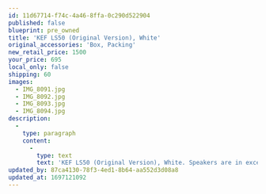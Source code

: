 ```yaml
---
id: 11d67714-f74c-4a46-8ffa-0c290d522904
published: false
blueprint: pre_owned
title: 'KEF LS50 (Original Version), White'
original_accessories: 'Box, Packing'
new_retail_price: 1500
your_price: 695
local_only: false
shipping: 60
images:
  - IMG_8091.jpg
  - IMG_8092.jpg
  - IMG_8093.jpg
  - IMG_8094.jpg
description:
  -
    type: paragraph
    content:
      -
        type: text
        text: 'KEF LS50 (Original Version), White. Speakers are in excellent physical and functional condition with original box and packing. Speakers old as new for $1,500.00'
updated_by: 87ca4130-78f3-4ed1-8b64-aa552d3d08a8
updated_at: 1697121092
---
```

